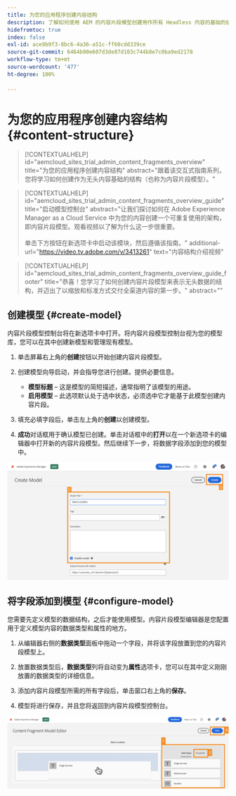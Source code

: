 ```yaml
---
title: 为您的应用程序创建内容结构
description: 了解如何使用 AEM 的内容片段模型创建用作所有 Headless 内容的基础的结构。
hidefromtoc: true
index: false
exl-id: ace9b9f3-8bc6-4a36-a51c-ff60cdd339ce
source-git-commit: 6464b90e607d3de87d103c744b8e7c0ba9ed2178
workflow-type: tm+mt
source-wordcount: '477'
ht-degree: 100%

---
```



# 为您的应用程序创建内容结构 {#content-structure}

>[!CONTEXTUALHELP]
>id="aemcloud_sites_trial_admin_content_fragments_overview"
>title="为您的应用程序创建内容结构"
>abstract="跟着该交互式指南系列，您将学习如何创建作为无头内容基础的结构（也称为内容片段模型）。"

>[!CONTEXTUALHELP]
>id="aemcloud_sites_trial_admin_content_fragments_overview_guide"
>title="启动模型控制台"
>abstract="让我们探讨如何在 Adobe Experience Manager as a Cloud Service 中为您的内容创建一个可重复使用的架构，即内容片段模型。观看视频以了解为什么这一步很重要。<br><br>单击下方按钮在新选项卡中启动该模块，然后遵循该指南。"
>additional-url="https://video.tv.adobe.com/v/3413261" text="内容结构介绍视频"

>[!CONTEXTUALHELP]
>id="aemcloud_sites_trial_admin_content_fragments_overview_guide_footer"
>title="恭喜！您学习了如何创建内容片段模型来表示无头数据的结构，并迈出了以缩放和标准方式交付全渠道内容的第一步。"
>abstract=""

## 创建模型 {#create-model}

内容片段模型控制台将在新选项卡中打开。将内容片段模型控制台视为您的模型库，您可以在其中创建新模型和管理现有模型。

1. 单击屏幕右上角的&#x200B;**创建**&#x200B;按钮以开始创建内容片段模型。

1. 创建模型向导启动，并会指导您进行创建。提供必要信息。

   * **模型标题** – 这是模型的简短描述，通常指明了该模型的用途。
   * **启用模型** – 此选项默认处于选中状态，必须选中它才能基于此模型创建内容片段。

1. 填充必填字段后，单击左上角的&#x200B;**创建**&#x200B;以创建模型。

1. **成功**&#x200B;对话框用于确认模型已创建。单击对话框中的&#x200B;**打开**&#x200B;以在一个新选项卡的编辑器中打开新的内容片段模型。然后继续下一步，将数据字段添加到您的模型中。

![创建内容片段模型的第二步和第三步](assets/do-not-localize/create-model-2-3.png)

## 将字段添加到模型 {#configure-model}

您需要先定义模型的数据结构，之后才能使用模型。内容片段模型编辑器是您配置用于定义模型内容的数据类型和属性的地方。

1. 从编辑器右侧的&#x200B;**数据类型**&#x200B;面板中拖动一个字段，并将该字段放置到您的内容片段模型上。

1. 放置数据类型后，**数据类型**&#x200B;列将自动变为&#x200B;**属性**&#x200B;选项卡，您可以在其中定义刚刚放置的数据类型的详细信息。

1. 添加内容片段模型所需的所有字段后，单击窗口右上角的&#x200B;**保存**。

1. 模型将进行保存，并且您将返回到内容片段模型控制台。

![向模型添加字段的第一步、第二步和第三步](assets/do-not-localize/define-model-fields-1-2-3.png)
